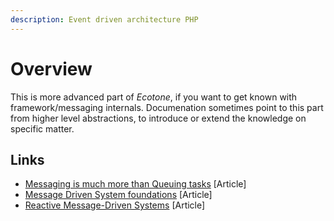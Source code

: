 ```yaml
---
description: Event driven architecture PHP
---
```


# Overview

This is more advanced part of _Ecotone_, if you want to get known with framework/messaging internals. Documenation sometimes point to this part from higher level abstractions, to introduce or extend the knowledge on specific matter.&#x20;

## Links

* [Messaging is much more than Queuing tasks](https://blog.ecotone.tech/yolo-message-driven-architecture/) \[Article]
* [Message Driven System foundations](https://blog.ecotone.tech/building-message-driven-framework-foundation/) \[Article]
* [Reactive Message-Driven Systems](https://blog.ecotone.tech/building-reactive-message-driven-systems-in-php/) \[Article]

&#x20;
